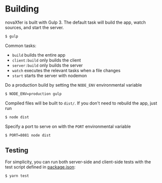 # Building

novaXfer is built with Gulp 3. The default task will build the app, watch sources, and start the server.

```sh
$ gulp
```

Common tasks:

 - `build` builds the entire app
 - `client:build` only builds the client
 - `server:build` only builds the server
 - `watch` executes the relevant tasks when a file changes
 - `start` starts the server with nodemon

Do a production build by setting the `NODE_ENV` environmental variable

```sh
$ NODE_ENV=production gulp
```

Compiled files will be built to `dist/`. If you don't need to rebuild the app, just run

```sh
$ node dist
```

Specify a port to serve on with the `PORT` environmental variable

```sh
$ PORT=8081 node dist
```

## Testing

For simplicity, you can run both server-side and client-side tests with the test script defined in [package.json](https://github.com/thatJavaNerd/novaXfer/blob/master/package.json):

```sh
$ yarn test
```
